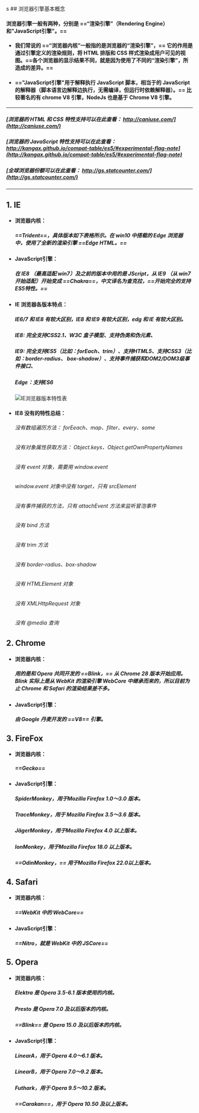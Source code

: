 s ## 浏览器引擎基本概念
####  浏览器引擎一般有两种，分别是 ==“渲染引擎”（Rendering Engine）和"JavaScript引擎"。==

- #### 我们常说的 ==“浏览器内核”一般指的是浏览器的“渲染引擎”，== 它的作用是通过引擎定义的渲染规则，将 HTML 排版和 CSS 样式渲染成用户可见的视图。==各个浏览器的显示结果不同，就是因为使用了不同的“渲染引擎”，所造成的差异。==

- #### =="JavaScript引擎"用于解释执行 JavaScript 脚本，相当于的 JavaScript 的解释器（脚本语言边解释边执行，无需编译，但运行时依赖解释器）。== 比较著名的有 chrome V8 引擎，NodeJs 也是基于 Chrome V8 引擎。


---
##### [浏览器的 HTML 和 CSS 特性支持可以在此查看： http://caniuse.com/](http://caniuse.com/)
##### [浏览器的 JavaScript 特性支持可以在此查看：http://kangax.github.io/compat-table/es5/#experimental-flag-note](http://kangax.github.io/compat-table/es5/#experimental-flag-note)
##### [全球浏览器份额可以在此查看： http://gs.statcounter.com/](http://gs.statcounter.com/)
---


## 1. IE

- #### 浏览器内核：
    ##### ==Trident==，具体版本如下表格所示。在 win10 中搭载的 Edge 浏览器中，使用了全新的渲染引擎 ==Edge HTML。==
- #### JavaScript引擎：
    ##### 在 IE8 （最高适配 win7）及之前的版本中用的是 JScript，从 IE9 （从 win7 开始适配）开始变成 ==Chakra==，中文译名为查克拉，==开始完全的支持ES5特性。==

- #### IE 浏览器各版本特点：
    ##### IE6/7 和 IE8 有较大区别，IE8 和 IE9 有较大区别，edg 和 IE 有较大区别。
    ##### IE8: 完全支持CSS2.1、W3C 盒子模型、支持伪类和伪元素、
    ##### IE9: 完全支持ES5（比如：forEach、trim）、支持HTML5、支持CSS3（比如：border-radius、 box-shadow）、支持事件捕获和DOM2/DOM3级事件接口、
    ##### Edge：支持ES6

    ![IE浏览器版本特性表](http://images.cnitblog.com/i/561179/201407/281921581803533.jpg)

- #### IE8 没有的特性总结：
    ###### 没有数组遍历方法： forEeach、map、filter、every、some
    ###### 没有对象属性获取方法： Object.keys、Object.getOwnPropertyNames
    ###### 没有 event 对象，需要用 window.event
    ###### window.event 对象中没有 target，只有 srcElement
    ###### 没有事件捕获的方法，只有 attachEvent 方法来监听冒泡事件
    ###### 没有 bind 方法
    ###### 没有 trim 方法
    ###### 没有 border-radius、box-shadow 
    ###### 没有 HTMLElement 对象
    ###### 没有 XMLHttpRequest 对象
    ###### 没有 @media 查询


## 2. Chrome
- #### 浏览器内核：
    ##### 用的是和 Opera 共同开发的 ==Blink，== 从 Chrome 28 版本开始应用。Blink 实际上是从 WebKit 的渲染引擎 WebCore 中继承而来的，所以目前为止 Chrome 和 Safari 的渲染结果差不多。

- #### JavaScript引擎：
    ##### 由 Google 丹麦开发的 ==V8== 引擎。


## 3. FireFox
- #### 浏览器内核：
    ##### ==Gecko==

- #### JavaScript引擎：
    ##### SpiderMonkey，用于Mozilla Firefox 1.0～3.0 版本。
    ##### TraceMonkey，用于 Mozilla Firefox 3.5～3.6 版本。
    ##### JägerMonkey，用于Mozilla Firefox 4.0 以上版本。
    ##### IonMonkey，用于Mozilla Firefox 18.0 以上版本。
    ##### ==OdinMonkey，== 用于Mozilla Firefox 22.0以上版本。


## 4. Safari
- #### 浏览器内核：
    ##### ==WebKit 中的 WebCore==

- #### JavaScript引擎：
    ##### ==Nitro，就是 WebKit 中的 JSCore==


## 5. Opera
- #### 浏览器内核：
    ##### Elektra 是 Opera 3.5-6.1 版本使用的内核。
    ##### Presto 是 Opera 7.0 及以后版本的内核。
    ##### ==Blink== 是 Opera 15.0 及以后版本的内核。

- #### JavaScript引擎：
    ##### LinearA，用于 Opera 4.0～6.1 版本。
    ##### LinearB，用于 Opera 7.0～9.2 版本。
    ##### Futhark，用于 Opera 9.5～10.2 版本。
    ##### ==Carakan==，用于 Opera 10.50 及以上版本。

